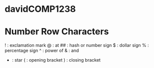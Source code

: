 # davidCOMP1238
# Number Row Characters
! : exclamation mark
@ : at
\#\# : hash or number sign
$ : dollar sign
% : percentage sign
^ : power of
& : and 
* : star
( : opening bracket
) : closing bracket 
